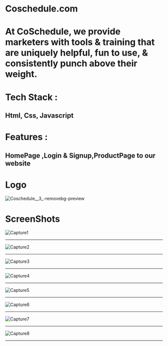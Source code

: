 <h1>Coschedule.com</h1>

<h1>At CoSchedule, we provide marketers with tools & training that are uniquely helpful, fun to use, & consistently punch above their weight.</h1>

<h1>Tech Stack :</h1> <h2>Html, Css, Javascript</h2>

<h1>Features :</h1> <h2>HomePage ,Login & Signup,ProductPage to our website</h2>

<h1>Logo</h1>


![Coschedule__3_-removebg-preview](https://encrypted-tbn0.gstatic.com/images?q=tbn:ANd9GcS07cEZ5wJoqGfCPJ1t0MDVSTRBagFtQssIabCrGxA&s)

<h1>ScreenShots</h1>

![Capture1](https://user-images.githubusercontent.com/110049484/217260352-5c66c2e2-2f69-44a9-8fbc-4af1eb01a1fa.PNG)
<br/>
<hr/>

![Capture2](https://user-images.githubusercontent.com/110049484/217260378-fc3cb7c3-4c08-435c-b4ed-1ce7b88240fb.PNG)
<br/>
<hr/>


![Capture3](https://user-images.githubusercontent.com/110049484/217260411-2f721062-ed20-4aa7-9dd3-59e3f7a637f0.PNG)
<br/>
<hr/>


![Capture4](https://user-images.githubusercontent.com/110049484/217260440-06de8e34-4947-4448-ac98-6b4cd9f7f134.PNG)
<br/>
<hr/>




![Capture5](https://user-images.githubusercontent.com/110049484/217260467-c9ac9f52-725e-4154-8754-33b07abfe54f.PNG)
<br/>
<hr/>



![Capture6](https://user-images.githubusercontent.com/110049484/217260492-eee49d77-b392-4074-8cb2-d1e466be6e53.PNG)
<br/>
<hr/>




![Capture7](https://user-images.githubusercontent.com/110049484/217260529-cb320b45-ab3b-4aeb-bc4c-76e7860b48b5.PNG)
<br/>
<hr/>





![Capture8](https://user-images.githubusercontent.com/110049484/217260556-e50a15d5-05bb-4330-a8df-40c653af7592.PNG)
<br/>
<hr/>






